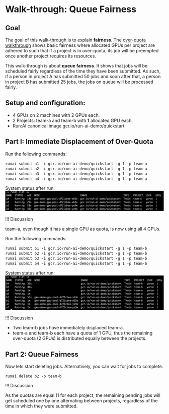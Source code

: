 # Walk-through: Queue Fairness

## Goal

The goal of this walk-through is to explain __fairness__. The [over-quota walkthrough](walkthrough-overquota.md) shows basic fairness where allocated GPUs per project are adhered to such that if a project is in over-quota, its job will be preempted once another project requires its resources.

This walk-through is about __queue fairness__. It shows that jobs will be scheduled fairly regardless of the time they have been submitted. As such, if a person in project A has submitted 50 jobs and soon after that, a person in project B has submitted 25 jobs, the jobs on queue will be processed fairly.


## Setup and configuration:

* 4 GPUs on 2 machines with 2 GPUs each.
* 2 Projects: team-a and team-b with __1__ allocated GPU each.
* Run:AI canonical image gcr.io/run-ai-demo/quickstart


## Part I: Immediate Displacement of Over-Quota

Run the following commands:

    runai submit a1 -i gcr.io/run-ai-demo/quickstart -g 1 -p team-a
    runai submit a2 -i gcr.io/run-ai-demo/quickstart -g 1 -p team-a
    runai submit a3 -i gcr.io/run-ai-demo/quickstart -g 1 -p team-a
    runai submit a4 -i gcr.io/run-ai-demo/quickstart -g 1 -p team-a

System status after run:
![overquota-fairness11](img/overquota-fairness1.png)


!!! Discussion

team-a, even though it has a single GPU as quota, is now using all 4 GPUs.


Run the following commands:

    runai submit b1 -i gcr.io/run-ai-demo/quickstart -g 1 -p team-b
    runai submit b2 -i gcr.io/run-ai-demo/quickstart -g 1 -p team-b
    runai submit b3 -i gcr.io/run-ai-demo/quickstart -g 1 -p team-b
    runai submit b4 -i gcr.io/run-ai-demo/quickstart -g 1 -p team-b

System status after run:
![overquota-fairness12](img/overquota-fairness2.png)


!!! Discussion

* Two team-b jobs have immediately displaced team-a. 
* team-a and team-b each have a quota of 1 GPU, thus the remaining over-quota (2 GPUs) is distributed equally between the projects.

## Part 2: Queue Fairness

Now lets start deleting jobs. Alternatively, you can wait for jobs to complete.

    runai delete b2 -p team-b

!!! Discussion

As the quotas are equal (1 for each project, the remaining pending jobs will get scheduled one by one alternating between projects, regardless of the time in which they were submitted. 

